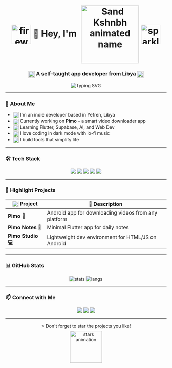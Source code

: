 <h1 align="center">
  <img src="https://media.giphy.com/media/3o6Zt8zb1QGOAlP5rK/giphy.gif" alt="fireworks" width="60" style="vertical-align:middle;" />
  👾 Hey, I'm 
  <img src="https://media.giphy.com/media/3o6Zt481isNVuQI1l6/giphy.gif" alt="Sand Kshnbh animated name" width="180" style="vertical-align:middle; margin-left:8px;" />
  <img src="https://media.giphy.com/media/3oEjI6SIIHBdRxXI40/giphy.gif" alt="sparkles" width="60" style="vertical-align:middle;" />
</h1>

<h3 align="center">
  <img src="https://media.giphy.com/media/xUOwG4w5HuSvPz6xva/giphy.gif" alt="typing dots" width="20" style="vertical-align:middle;"/>  
  A self-taught app developer from Libya 
  <img src="https://media.giphy.com/media/xUOwG4w5HuSvPz6xva/giphy.gif" alt="typing dots" width="20" style="vertical-align:middle;"/>
</h3>

<p align="center">
  <img src="https://readme-typing-svg.vercel.app?font=Fira+Code&duration=4000&pause=1000&color=00d8ff&center=true&vCenter=true&width=450&lines=Flutter+Developer+🚀;AI+Explorer+🤖;Linux+User+💻;Creative+Dreamer+🔥" alt="Typing SVG" />
</p>

---

### 🧠 About Me

- <img src="https://media.giphy.com/media/4Zo41lhzKt6iZ8xff9/giphy.gif" alt="Libya flag" width="18" style="vertical-align:middle;" /> I'm an indie developer based in Yefren, Libya
- <img src="https://media.giphy.com/media/3o7TKtnuHOHHUjR38Y/giphy.gif" alt="coding" width="18" style="vertical-align:middle;" /> Currently working on **Pimo** – a smart video downloader app
- <img src="https://media.giphy.com/media/12NUbkX6p4xOO4/giphy.gif" alt="learning" width="18" style="vertical-align:middle;" /> Learning Flutter, Supabase, AI, and Web Dev
- <img src="https://media.giphy.com/media/l0MYt5jPR6QX5pnqM/giphy.gif" alt="music" width="18" style="vertical-align:middle;" /> I love coding in dark mode with lo-fi music
- <img src="https://media.giphy.com/media/xT9IgG50Fb7Mi0prBC/giphy.gif" alt="idea" width="18" style="vertical-align:middle;" /> I build tools that simplify life

---

### 🛠️ Tech Stack

<p align="center">
  <img src="https://img.shields.io/badge/Dart-0175C2?style=for-the-badge&logo=dart&logoColor=white" />
  <img src="https://img.shields.io/badge/Flutter-02569B?style=for-the-badge&logo=flutter&logoColor=white" />
  <img src="https://img.shields.io/badge/Linux-000000?style=for-the-badge&logo=linux&logoColor=white" />
  <img src="https://img.shields.io/badge/Firebase-FFCA28?style=for-the-badge&logo=firebase&logoColor=black" />
  <img src="https://img.shields.io/badge/Git-F05032?style=for-the-badge&logo=git&logoColor=white" />
</p>

---

### 🚀 Highlight Projects

| <img src="https://media.giphy.com/media/l0MYt5jPR6QX5pnqM/giphy.gif" alt="glowing star" width="20" style="vertical-align:middle;" /> Project       | 💬 Description                                      |
|------------------|-----------------------------------------------------|
| **Pimo 👾**       | Android app for downloading videos from any platform |
| **Pimo Notes 📝** | Minimal Flutter app for daily notes                 |
| **Pimo Studio 💻** | Lightweight dev environment for HTML/JS on Android |

---

### 📊 GitHub Stats

<p align="center">
  <img src="https://github-readme-stats.vercel.app/api?username=sandkshnbh&show_icons=true&theme=tokyonight" alt="stats" />
  <img src="https://github-readme-stats.vercel.app/api/top-langs/?username=sandkshnbh&layout=compact&theme=tokyonight" alt="langs" />
</p>

---

### 📫 Connect with Me

<p align="center">
  <a href="mailto:sandkshnbh@example.com"><img src="https://img.shields.io/badge/Email-D14836?style=for-the-badge&logo=gmail&logoColor=white" /></a>
  <a href="https://t.me/sandkshnbh"><img src="https://img.shields.io/badge/Telegram-26A5E4?style=for-the-badge&logo=telegram&logoColor=white" /></a>
  <a href="https://github.com/sandkshnbh"><img src="https://img.shields.io/badge/GitHub-000000?style=for-the-badge&logo=github&logoColor=white" /></a>
</p>

---

<p align="center">
  ⭐️ Don't forget to star the projects you like!
  <br/>
  <img src="https://media.giphy.com/media/l0MYt5jPR6QX5pnqM/giphy.gif" alt="stars animation" width="100" />
</p>